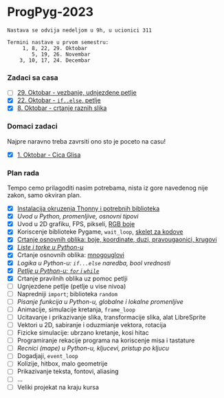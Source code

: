# ProgPyg-2023

```
Nastava se odvija nedeljom u 9h, u ucionici 311
```

```
Termini nastave u prvom semestru:
     1, 8, 22, 29. Oktobar
        5, 19, 26. Novembar
    3, 10, 17, 24. Decembar
```

### Zadaci sa casa
- [ ] [29. Oktobar - vezbanje, udnjezdene petlje](zadaci/04_29_okt.md)
- [x] [22. Oktobar - `if..else`, petlje](zadaci/03_22_okt.md)
- [x] [8. Oktobar - crtanje raznih slika](zadaci/02_08_okt.md)

### Domaci zadaci
Najpre naravno treba zavrsiti ono sto je poceto na casu!
- [x] [1. Oktobar - Cica Glisa](domaci/01_01_okt.md)

### Plan rada
Tempo cemo prilagoditi nasim potrebama, nista iz gore navedenog nije zakon, samo okviran plan.
- [x] [Instalacija okruzenja Thonny i potrebnih biblioteka](tekstovi/thonny.md)
- [x] *Uvod u Python, promenljive, osnovni tipovi*
- [x] Uvod u 2D grafiku, FPS, pikseli, [RGB boje](https://petlja.org/kurs/352/3/6074)
- [x] Koriscenje biblioteke Pygame, `wait_loop`, [skelet za kodove](kodovi/skelet_uvod.py)
- [x] [Crtanje osnovnih oblika: boje, koordinate, duzi, pravougaonici, krugovi](tekstovi/pygame_uvod.md)
- [x] [*Liste i torke u Python-u*](kodovi/lista.py)
- [x] Crtanje osnovnih oblika: [mnogouglovi](kodovi/trougao.py)
- [x] *Logika u Python-u: `if...else` naredba, bool vrednosti*
- [x] [*Petlje u Python-u: `for` i `while`*](kodovi/petlje.py)
- [x] Crtanje pravilnih oblika uz pomoc petlji
- [ ] Ugnjezdene petlje (petlje u vise nivoa)
- [ ] Napredniji `import`; biblioteka `random`
- [ ] *Pisanje funkcija u Python-u, globalne i lokalne promenljive*
- [ ] Animacije, simulacije kretanja, `frame_loop`
- [ ] Ucitavanje i prikazivanje slika, transformacije slika, alat LibreSprite
- [ ] Vektori u 2D, sabiranje i oduzmianje vektora, rotacija
- [ ] Fizicke simulacije: ubrzano kretanje, kosi hitac
- [ ] Programiranje rekacije programa na koriscenje misa i tastature 
- [ ] *Recnici (mape) u Python-u, kljucevi, pristup po kljucu*
- [ ] Dogadjaji, `event_loop`
- [ ] Kolizije, hitbox, malo geometrije
- [ ] Prikazivanje teksta, fontovi, aliasing
- [ ] ...
- [ ] Veliki projekat na kraju kursa
